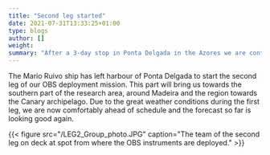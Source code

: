 ```yaml
---
title: "Second leg started"
date: 2021-07-31T13:33:25+01:00
type: blogs
author: []
weight: 
summary: "After a 3-day stop in Ponta Delgada in the Azores we are continuing the deployment."
---
```

The Mario Ruivo ship has left harbour of Ponta Delgada to start the second leg of our OBS deployment mission. This part will bring us towards the southern part of the research area, around Madeira and the region towards the Canary archipelago. Due to the great weather conditions during the first leg, we are now comfortably ahead of schedule and the forecast so far is looking good again.

{{< figure src="/LEG2_Group_photo.JPG" caption="The team of the second leg on deck at spot from where the OBS instruments are deployed." >}}
